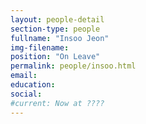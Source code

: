```yaml
---
layout: people-detail
section-type: people
fullname: "Insoo Jeon"
img-filename:
position: "On Leave"
permalink: people/insoo.html
email:
education:
social:
#current: Now at ????
---
```

